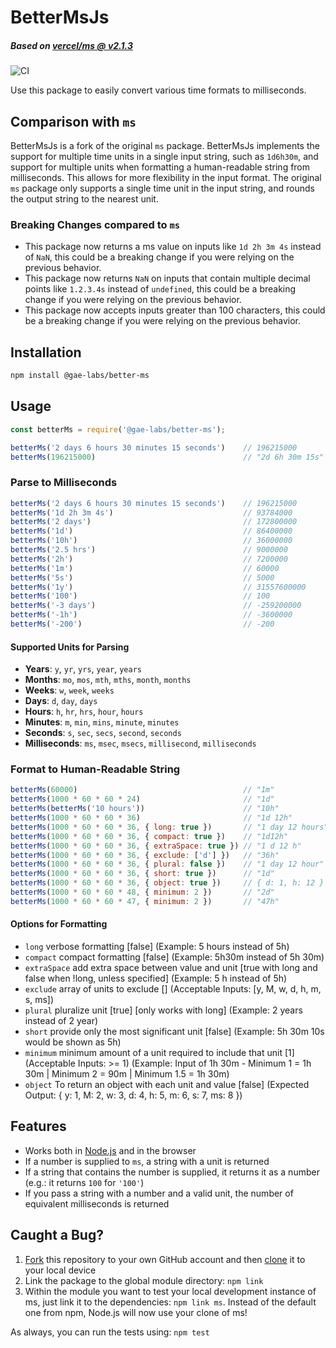 # BetterMsJs
##### Based on [vercel/ms](https://github.com/vercel/ms)[ @ v2.1.3](https://github.com/vercel/ms/tree/2.1.3)

![CI](https://github.com/gae-labs/betterMsJs/workflows/CI/badge.svg)

Use this package to easily convert various time formats to milliseconds.

## Comparison with `ms`

BetterMsJs is a fork of the original `ms` package. BetterMsJs implements the support for multiple time units in a single input string, such as `1d6h30m`, and support for multiple units when formatting a human-readable string from milliseconds.
This allows for more flexibility in the input format. The original `ms` package only supports a single time unit in the input string, and rounds the output string to the nearest unit.

### Breaking Changes compared to `ms`

- This package now returns a ms value on inputs like `1d 2h 3m 4s` instead of `NaN`, this could be a breaking change if you were relying on the previous behavior.
- This package now returns `NaN` on inputs that contain multiple decimal points like `1.2.3.4s` instead of `undefined`, this could be a breaking change if you were relying on the previous behavior.
- This package now accepts inputs greater than 100 characters, this could be a breaking change if you were relying on the previous behavior.

## Installation

```bash
npm install @gae-labs/better-ms
```

## Usage

```js
const betterMs = require('@gae-labs/better-ms');

betterMs('2 days 6 hours 30 minutes 15 seconds')    // 196215000
betterMs(196215000)                                 // "2d 6h 30m 15s"
```

### Parse to Milliseconds

```js
betterMs('2 days 6 hours 30 minutes 15 seconds')    // 196215000
betterMs('1d 2h 3m 4s')                             // 93784000
betterMs('2 days')                                  // 172800000
betterMs('1d')                                      // 86400000
betterMs('10h')                                     // 36000000
betterMs('2.5 hrs')                                 // 9000000
betterMs('2h')                                      // 7200000
betterMs('1m')                                      // 60000
betterMs('5s')                                      // 5000
betterMs('1y')                                      // 31557600000
betterMs('100')                                     // 100
betterMs('-3 days')                                 // -259200000
betterMs('-1h')                                     // -3600000
betterMs('-200')                                    // -200
```

#### Supported Units for Parsing

- **Years**: `y`, `yr`, `yrs`, `year`, `years`
- **Months**: `mo`, `mos`, `mth`, `mths`, `month`, `months`
- **Weeks**: `w`, `week`, `weeks`
- **Days**: `d`, `day`, `days`
- **Hours**: `h`, `hr`, `hrs`, `hour`, `hours`
- **Minutes**: `m`, `min`, `mins`, `minute`, `minutes`
- **Seconds**: `s`, `sec`, `secs`, `second`, `seconds`
- **Milliseconds**: `ms`, `msec`, `msecs`, `millisecond`, `milliseconds` 

### Format to Human-Readable String

```js
betterMs(60000)                                     // "1m"
betterMs(1000 * 60 * 60 * 24)                       // "1d"
betterMs(betterMs('10 hours'))                      // "10h"
betterMs(1000 * 60 * 60 * 36)                       // "1d 12h"
betterMs(1000 * 60 * 60 * 36, { long: true })       // "1 day 12 hours"
betterMs(1000 * 60 * 60 * 36, { compact: true })    // "1d12h"
betterMs(1000 * 60 * 60 * 36, { extraSpace: true }) // "1 d 12 h"
betterMs(1000 * 60 * 60 * 36, { exclude: ['d'] })   // "36h"
betterMs(1000 * 60 * 60 * 36, { plural: false })    // "1 day 12 hour"
betterMs(1000 * 60 * 60 * 36, { short: true })      // "1d"
betterMs(1000 * 60 * 60 * 36, { object: true })     // { d: 1, h: 12 }
betterMs(1000 * 60 * 60 * 48, { minimum: 2 })       // "2d"
betterMs(1000 * 60 * 60 * 47, { minimum: 2 })       // "47h"
```

#### Options for Formatting

- `long` verbose formatting [false] (Example: 5 hours instead of 5h)
- `compact` compact formatting [false] (Example: 5h30m instead of 5h 30m)
- `extraSpace` add extra space between value and unit [true with long and false when !long, unless specified] (Example: 5 h instead of 5h)
- `exclude` array of units to exclude [] (Acceptable Inputs: [y, M, w, d, h, m, s, ms])
- `plural` pluralize unit [true] [only works with long] (Example: 2 years instead of 2 year)
- `short` provide only the most significant unit [false] (Example: 5h 30m 10s would be shown as 5h)
- `minimum` minimum amount of a unit required to include that unit [1] (Acceptable Inputs: >= 1) (Example: Input of 1h 30m - Minimum 1 = 1h 30m | Minimum 2 = 90m | Minimum 1.5 = 1h 30m)
- `object` To return an object with each unit and value [false] (Expected Output: { y: 1, M: 2, w: 3, d: 4, h: 5, m: 6, s: 7, ms: 8 })


## Features

- Works both in [Node.js](https://nodejs.org) and in the browser
- If a number is supplied to `ms`, a string with a unit is returned
- If a string that contains the number is supplied, it returns it as a number (e.g.: it returns `100` for `'100'`)
- If you pass a string with a number and a valid unit, the number of equivalent milliseconds is returned

## Caught a Bug?

1. [Fork](https://help.github.com/articles/fork-a-repo/) this repository to your own GitHub account and then [clone](https://help.github.com/articles/cloning-a-repository/) it to your local device
2. Link the package to the global module directory: `npm link`
3. Within the module you want to test your local development instance of ms, just link it to the dependencies: `npm link ms`. Instead of the default one from npm, Node.js will now use your clone of ms!

As always, you can run the tests using: `npm test`